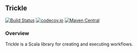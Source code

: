 ## Trickle

[![Build Status](https://travis-ci.org/benoitlouy/trickle.svg)](https://travis-ci.org/benoitlouy/trickle)
[![codecov.io](http://codecov.io/github/benoitlouy/trickle/coverage.svg?branch=master)](http://codecov.io/github/benoitlouy/trickle?branch=master)
[![Maven Central](https://maven-badges.herokuapp.com/maven-central/com.github.benoitlouy/trickle/badge.svg)](https://maven-badges.herokuapp.com/maven-central/com.github.benoitlouy/trickle)

### Overview

Trickle is a Scala library for creating and executing workflows.
